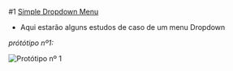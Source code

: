 #1 [Simple Dropdown Menu](https://liarleycodie.github.io/Simple-dropdown-menu)

- Aqui estarão alguns estudos de caso de um menu Dropdown

_prótótipo nº1:_

![Protótipo nº 1](https://media3.giphy.com/media/gIfNgUSqGZA9SqOlaO/giphy.gif)